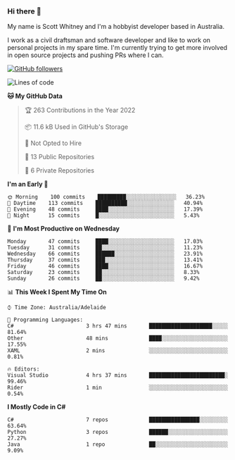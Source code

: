 ### Hi there 👋

My name is Scott Whitney and I'm a hobbyist developer based in Australia.

I work as a civil draftsman and software developer and like to work on personal projects in my spare time. I'm currently trying to get more involved in open source projects and pushing PRs where I can. 

[![GitHub followers](https://img.shields.io/github/followers/puppetsw?label=Follow&style=social)](https://github.com/puppetsw?tab=followers)

<!--START_SECTION:waka-->
![Lines of code](https://img.shields.io/badge/From%20Hello%20World%20I%27ve%20Written-9%20Thousand%20lines%20of%20code-blue)

**🐱 My GitHub Data** 

> 🏆 263 Contributions in the Year 2022
 > 
> 📦 11.6 kB Used in GitHub's Storage 
 > 
> 🚫 Not Opted to Hire
 > 
> 📜 13 Public Repositories 
 > 
> 🔑 6 Private Repositories  
 > 
**I'm an Early 🐤** 

```text
🌞 Morning    100 commits    █████████░░░░░░░░░░░░░░░░   36.23% 
🌆 Daytime    113 commits    ██████████░░░░░░░░░░░░░░░   40.94% 
🌃 Evening    48 commits     ████░░░░░░░░░░░░░░░░░░░░░   17.39% 
🌙 Night      15 commits     █░░░░░░░░░░░░░░░░░░░░░░░░   5.43%

```
📅 **I'm Most Productive on Wednesday** 

```text
Monday       47 commits     ████░░░░░░░░░░░░░░░░░░░░░   17.03% 
Tuesday      31 commits     ██░░░░░░░░░░░░░░░░░░░░░░░   11.23% 
Wednesday    66 commits     ██████░░░░░░░░░░░░░░░░░░░   23.91% 
Thursday     37 commits     ███░░░░░░░░░░░░░░░░░░░░░░   13.41% 
Friday       46 commits     ████░░░░░░░░░░░░░░░░░░░░░   16.67% 
Saturday     23 commits     ██░░░░░░░░░░░░░░░░░░░░░░░   8.33% 
Sunday       26 commits     ██░░░░░░░░░░░░░░░░░░░░░░░   9.42%

```


📊 **This Week I Spent My Time On** 

```text
⌚︎ Time Zone: Australia/Adelaide

💬 Programming Languages: 
C#                       3 hrs 47 mins       ████████████████████░░░░░   81.64% 
Other                    48 mins             ████░░░░░░░░░░░░░░░░░░░░░   17.55% 
XAML                     2 mins              ░░░░░░░░░░░░░░░░░░░░░░░░░   0.81%

🔥 Editors: 
Visual Studio            4 hrs 37 mins       ████████████████████████░   99.46% 
Rider                    1 min               ░░░░░░░░░░░░░░░░░░░░░░░░░   0.54%

```

**I Mostly Code in C#** 

```text
C#                       7 repos             ████████████████░░░░░░░░░   63.64% 
Python                   3 repos             ██████░░░░░░░░░░░░░░░░░░░   27.27% 
Java                     1 repo              ██░░░░░░░░░░░░░░░░░░░░░░░   9.09%

```



<!--END_SECTION:waka-->

<!--
**puppetsw/puppetsw** is a ✨ _special_ ✨ repository because its `README.md` (this file) appears on your GitHub profile.

Here are some ideas to get you started:

- 🔭 I’m currently working on ...
- 🌱 I’m currently learning ...
- 👯 I’m looking to collaborate on ...
- 🤔 I’m looking for help with ...
- 💬 Ask me about ...
- 📫 How to reach me: ...
- 😄 Pronouns: ...
- ⚡ Fun fact: ...
-->
